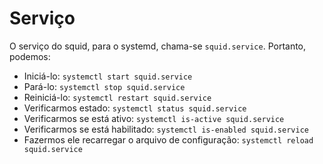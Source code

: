 # Serviço

O serviço do squid, para o systemd, chama-se `squid.service`. Portanto, podemos:

- Iniciá-lo: `systemctl start squid.service`
- Pará-lo: `systemctl stop squid.service`
- Reiniciá-lo: `systemctl restart squid.service`
- Verificarmos estado: `systemctl status squid.service`
- Verificarmos se está ativo: `systemctl is-active squid.service`
- Verificarmos se está habilitado: `systemctl is-enabled squid.service`
- Fazermos ele recarregar o arquivo de configuração: `systemctl reload squid.service`